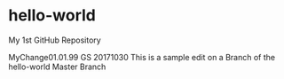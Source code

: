 # hello-world
My 1st GitHub Repository

MyChange01.01.99 GS 20171030
This is a sample edit on a Branch of the hello-world Master Branch
